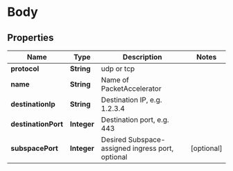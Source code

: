 

# Body


## Properties

Name | Type | Description | Notes
------------ | ------------- | ------------- | -------------
**protocol** | **String** | udp or tcp | 
**name** | **String** | Name of PacketAccelerator | 
**destinationIp** | **String** | Destination IP, e.g. 1.2.3.4 | 
**destinationPort** | **Integer** | Destination port, e.g. 443 | 
**subspacePort** | **Integer** | Desired Subspace-assigned ingress port, optional |  [optional]




